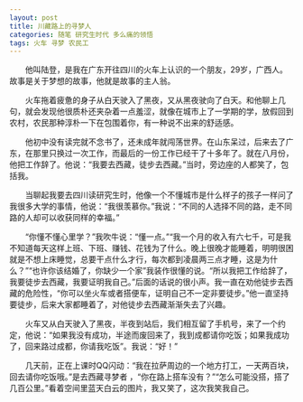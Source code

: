 ```yaml
---
layout: post
title: 川藏路上的寻梦人
categories: 随笔 研究生时代 多么痛的领悟
tags: 火车 寻梦 农民工
---
```


　　他叫陆登，是我在广东开往四川的火车上认识的一个朋友，29岁，广西人。故事是关于梦想的故事，他就是故事的主人翁。

　　火车拖着疲惫的身子从白天驶入了黑夜，又从黑夜驶向了白天。和他聊上几句，就会发现他很质朴还夹杂着一点羞涩，就像在城市上了一学期的学，放假回到农村，农民那种淳朴一下在包围着你，有一种说不出来的舒适感。

　　他初中没有读完就不念书了，还未成年就闯荡世界。在山东呆过，后来去了广东，在那里只换过一次工作，而最后的一份工作已经干了十多年了。就在八月份，他把工作辞了。他说：“我要去西藏，徒步去西藏。”当时，旁边座的人都笑了，包括我。

　　当聊起我要去四川读研究生时，他像一个不懂城市是什么样子的孩子一样问了我很多大学的事情，他说：“我很羡慕你。”我说：“不同的人选择不同的路，走不同路的人却可以收获同样的幸福。”

　　“你懂不懂心里学？”我吹牛说：“懂一点。”“我一个月的收入有六七千，可是我不知道每天这样上班、下班、赚钱、花钱为了什么。晚上很晚才能睡着，明明很困就是不想上床睡觉，总要干点什么才行，每次都到凌晨两三点才睡，这是为什么？”“也许你该结婚了，你缺少一个家”我装作很懂的说。“所以我把工作给辞了，我要徒步去西藏，我要证明我自己。”后面的话说的很小声。我一直在劝他徒步去西藏的危险性，“你可以坐火车或者搭便车，证明自己不一定非要徒步。”他一直坚持要徒步，后来大家都睡着了，对他徒步去西藏渐渐失去了兴趣。

　　火车又从白天驶入了黑夜，半夜到站后，我们相互留了手机号，来了一个约定，他说：“如果我没有成功，半途而废回来了，我到成都请你吃饭；如果我成功了，回来路过成都，你请我吃饭”。我说：“好！” 

　　几天前，正在上课时QQ闪动：“我在拉萨周边的一个地方打工，一天两百块，回去请你吃饭哦。”是去西藏寻梦者 ，“你在路上搭车没有？”“怎么可能没搭，搭了几百公里。”看着空间里蓝天白云的图片，我又笑了，这次我笑我自己。
